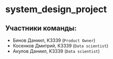 # system_design_project

## Участники команды:

- Бинов Даниил, K3339 (`Product Owner`)
- Косенков Дмитрий, K3339 (`Data scientist`)
- Акулов Даниил, K3339 (`Data scientist`)
